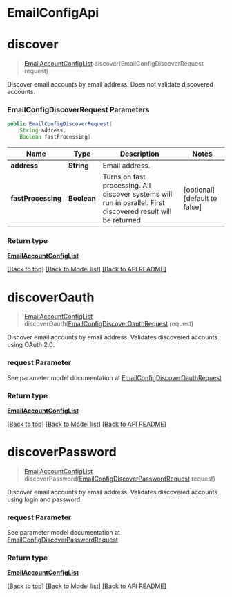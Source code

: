 # EmailConfigApi

            
<a name="discover"></a>
# **discover**
> [EmailAccountConfigList](EmailAccountConfigList.md) discover(EmailConfigDiscoverRequest request)

Discover email accounts by email address. Does not validate discovered accounts.             

### **EmailConfigDiscoverRequest** Parameters
```java
public EmailConfigDiscoverRequest(
    String address, 
    Boolean fastProcessing)
```

Name | Type | Description | Notes
---- | ---- | ----------- | -----
 **address** | **String**| Email address. |
 **fastProcessing** | **Boolean**| Turns on fast processing. All discover systems will run in parallel. First discovered result will be returned.              | [optional] [default to false]

### Return type

[**EmailAccountConfigList**](EmailAccountConfigList.md)

[[Back to top]](#) [[Back to Model list]](Models.md) [[Back to API README]](README.md)

            
<a name="discoverOauth"></a>
# discoverOauth
> [EmailAccountConfigList](EmailAccountConfigList.md) discoverOauth([EmailConfigDiscoverOauthRequest](EmailConfigDiscoverOauthRequest.md) request)

Discover email accounts by email address. Validates discovered accounts using OAuth 2.0.             

### request Parameter

See parameter model documentation at [EmailConfigDiscoverOauthRequest](EmailConfigDiscoverOauthRequest.md)

### Return type

[**EmailAccountConfigList**](EmailAccountConfigList.md)

[[Back to top]](#) [[Back to Model list]](Models.md) [[Back to API README]](README.md)
            
<a name="discoverPassword"></a>
# discoverPassword
> [EmailAccountConfigList](EmailAccountConfigList.md) discoverPassword([EmailConfigDiscoverPasswordRequest](EmailConfigDiscoverPasswordRequest.md) request)

Discover email accounts by email address. Validates discovered accounts using login and password.             

### request Parameter

See parameter model documentation at [EmailConfigDiscoverPasswordRequest](EmailConfigDiscoverPasswordRequest.md)

### Return type

[**EmailAccountConfigList**](EmailAccountConfigList.md)

[[Back to top]](#) [[Back to Model list]](Models.md) [[Back to API README]](README.md)
